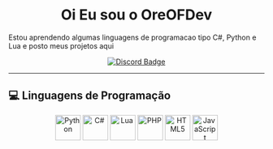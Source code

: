 <h1 align="center">Oi Eu sou o OreOFDev</h1>

Estou aprendendo algumas linguagens de programacao tipo C#, Python e Lua
e posto meus projetos aqui

<p align="center">
  <a href="https://discord.com/users/1234187756834394223" target="_blank">
    <img src="https://img.shields.io/badge/oreofday12%230000-5865F2?style=for-the-badge&logo=discord&logoColor=white" alt="Discord Badge"/>
  </a>
</p>

---

## 💻 Linguagens de Programação
<p align="center">
  <img src="https://cdn.jsdelivr.net/gh/devicons/devicon/icons/python/python-original.svg" height="50" alt="Python" title="Python"/>
  <img src="https://upload.wikimedia.org/wikipedia/commons/b/bd/Logo_C_sharp.svg" height="50" alt="C#" title="C#"/>
  <img src="https://upload.wikimedia.org/wikipedia/commons/c/cf/Lua-Logo.svg" height="50" alt="Lua" title="Lua"/>
  <img src="https://cdn.jsdelivr.net/gh/devicons/devicon/icons/php/php-original.svg" height="50" alt="PHP" title="PHP"/>
  <img src="https://cdn.jsdelivr.net/gh/devicons/devicon/icons/html5/html5-original.svg" height="50" alt="HTML5" title="HTML5"/>
  <img src="https://cdn.jsdelivr.net/gh/devicons/devicon/icons/javascript/javascript-original.svg" height="50" alt="JavaScript" title="JavaScript"/>
</p>

<div align="center">
  <img height="150em" src="https://github-readme-stats.vercel.app/api/top-langs/?username=OreOFDev&la
